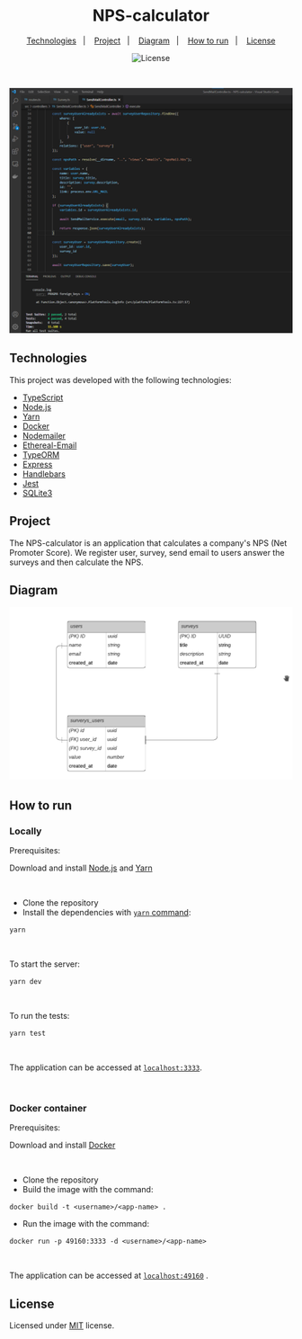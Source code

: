<h1 align="center">NPS-calculator</h1>

<p align="center">
    <a href="#technologies">Technologies</a>&nbsp;&nbsp;&nbsp;|&nbsp;&nbsp;&nbsp;
    <a href="#project">Project</a>&nbsp;&nbsp;&nbsp;|&nbsp;&nbsp;&nbsp;
    <a href="#diagram">Diagram</a>&nbsp;&nbsp;&nbsp;|&nbsp;&nbsp;&nbsp;
    <a href="#how-to-run">How to run</a>&nbsp;&nbsp;&nbsp;|&nbsp;&nbsp;&nbsp;
    <a href="#license">License</a>
</p>

<p align="center">
    <img alt="License" src="https://img.shields.io/github/license/erickmp07/NPS-calculator">
</p>

<br>

<p align="center">
    <img alt="NPS-calculator" src="public/nps-calculator.png">
</p>

## Technologies

This project was developed with the following technologies:

- [TypeScript](https://www.typescriptlang.org)
- [Node.js](https://nodejs.org)
- [Yarn](https://yarnpkg.com/)
- [Docker](https://www.docker.com/)
- [Nodemailer](https://nodemailer.com)
- [Ethereal-Email](https://ethereal.email)
- [TypeORM](https://typeorm.io/#/)
- [Express](https://expressjs.com/)
- [Handlebars](https://handlebarsjs.com/)
- [Jest](https://jestjs.io/)
- [SQLite3](https://sqlite.org)

## Project

The NPS-calculator is an application that calculates a company's NPS (Net Promoter Score). We register user, survey, send email to users answer the surveys and then calculate the NPS.

## Diagram

<img alt="Application Diagram" src="public/diagram.png">

## How to run

### Locally

Prerequisites:

Download and install [Node.js](https://nodejs.org/en/download/) and [Yarn](https://classic.yarnpkg.com/en/docs/install/)

<br>

- Clone the repository
- Install the dependencies with [`yarn` command](https://classic.yarnpkg.com/en/docs/usage):
```
yarn
```

<br>

To start the server:
```
yarn dev
```

<br>

To run the tests:
```
yarn test
```

<br>

The application can be accessed at [`localhost:3333`](http://localhost:3333).

<br>

### Docker container

Prerequisites:

Download and install [Docker](https://www.docker.com/products/docker-desktop)

<br>

- Clone the repository
- Build the image with the command:
```
docker build -t <username>/<app-name> .
```
- Run the image with the command:
```
docker run -p 49160:3333 -d <username>/<app-name>
```

<br>

The application can be accessed at [`localhost:49160`](http://localhost:49160) .

## License

Licensed under [MIT](LICENSE.md) license.
